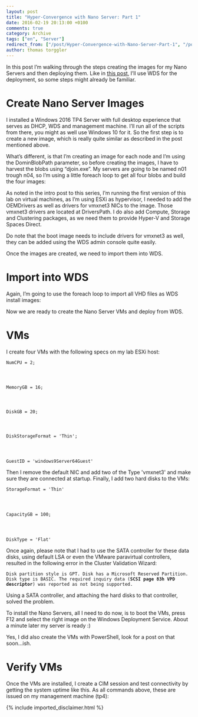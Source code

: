 ```yaml
---
layout: post
title: "Hyper-Convergence with Nano Server: Part 1"
date: 2016-02-19 20:13:00 +0100
comments: true
category: Archive
tags: ["en", "Server"]
redirect_from: ["/post/Hyper-Convergence-with-Nano-Server-Part-1", "/post/hyper-convergence-with-nano-server-part-1"]
author: thomas torggler
---
```

<!-- more -->
<p>In this post I’m walking through the steps creating the images for my Nano Servers and then deploying them. Like in <a href="/post/Installing-Nano-Server-using-WDS-and-PxE.aspx">this post</a>, I’ll use WDS for the deployment, so some steps might already be familiar.&nbsp; </p>
 <h1>Create Nano Server Images </h1>
 <p>I installed a Windows 2016 TP4 Server with full desktop experience that serves as DHCP, WDS and management machine. I’ll run all of the scripts from there, you might as well use Windows 10 for it. So the first step is to create a new image, which is really quite similar as described in the post mentioned above.  </p>
<p>What’s different, is that I’m creating an image for each node and I’m using the DominBlobPath parameter, so before creating the images, I have to harvest the blobs using “djoin.exe”. My servers are going to be named n01 trough n04, so I’m using a little foreach loop to get all four blobs and build the four images:  <script src="https://gist.github.com/tomtorggler/5bf93f8297d7bab17db9.js"></script> </p>
<p>As noted in the intro post to this series, I’m running the first version of this lab on virtual machines, as I’m using ESXi as hypervisor, I needed to add the OEMDrivers as well as drivers for vmxnet3 NICs to the image. Those vmxnet3 drivers are located at DriversPath. I do also add Compute, Storage and Clustering packages, as we need them to provide Hyper-V and Storage Spaces Direct. </p>
<p>Do note that the boot image needs to include drivers for vmxnet3 as well, they can be added using the WDS admin console quite easily.&nbsp; </p>
<p>Once the images are created, we need to import them into WDS.  </p>
<h1>Import into WDS</h1>
 <p>Again, I’m going to use the foreach loop to import all VHD files as WDS install images:  </p>
<script src="https://gist.github.com/tomtorggler/2111c19a00e77eb125c8.js"></script>
 <p>Now we are ready to create the Nano Server VMs and deploy from WDS.  </p>
<h1>VMs</h1>
 <p>I create four VMs with the following specs on my lab ESXi host:  </p>
<p><code>NumCPU = 2;</p>
 <p>MemoryGB = 16;</p>
 <p>DiskGB = 20;</p>
 <p>DiskStorageFormat = 'Thin';</p>
 <p>GuestID = 'windows9Server64Guest'</code></p>
 <p>Then I remove the default NIC and add two of the Type 'vmxnet3' and make sure they are connected at startup. Finally, I add two hard disks to the VMs:<b></b>  </p>
<p><code>StorageFormat = 'Thin'</p>
 <p>CapacityGB = 100;</p>
 <p>DiskType = 'Flat'</code></p>
 <p>Once again, please note that I had to use the SATA controller for these data disks, using default LSA or even the VMware paravirtual controllers, resulted in the following error in the Cluster Validation Wizard:</p>
 <p><code>Disk partition style is GPT. Disk has a Microsoft Reserved Partition. Disk type is BASIC. The required inquiry data (<strong>SCSI page 83h VPD descriptor</strong>) was reported as not being supported. </code></p>
 <p>Using a SATA controller, and attaching the hard disks to that controller, solved the problem.&nbsp; </p>
<p>To install the Nano Servers, all I need to do now, is to boot the VMs, press F12 and select the right image on the Windows Deployment Service. About a minute later my server is ready :)  </p>
<p>Yes, I did also create the VMs with PowerShell, look for a post on that soon…ish.  </p>
<h1></h1>
 <h1>Verify VMs</h1>
 <p>Once the VMs are installed, I create a CIM session and test connectivity by getting the system uptime like this. As all commands above, these are issued on my management machine (tp4):  </p>
<script src="https://gist.github.com/tomtorggler/c4c2312fa1dbcef5b674.js"></script>
{% include imported_disclaimer.html %}
